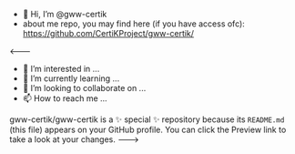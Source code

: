 * 👋 Hi, I’m @gww-certik 
* about me repo, you may find here (if you have access ofc): https://github.com/CertiKProject/gww-certik/

<---
* 👀 I’m interested in ...
* 🌱 I’m currently learning ...
* 💞️ I’m looking to collaborate on ...
* 📫 How to reach me ...

gww-certik/gww-certik is a ✨ special ✨ repository because its `README.md` (this file) appears on your GitHub profile.
You can click the Preview link to take a look at your changes.
--->
